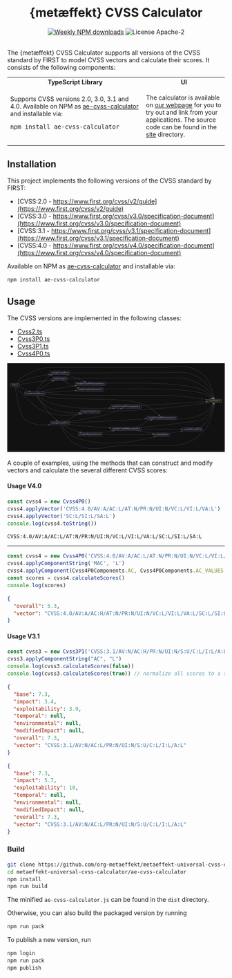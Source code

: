 <div align="center">
	<h1>{metæffekt} CVSS Calculator</h1>
    <a href="https://www.npmjs.com/package/ae-cvss-calculator"><img src="https://img.shields.io/npm/dm/ae-cvss-calculator?style=for-the-badge&label=npm%20downloads" alt="Weekly NPM downloads"></a>
	<img src="https://img.shields.io/github/license/org-metaeffekt/metaeffekt-universal-cvss-calculator?style=for-the-badge" alt="License Apache-2">
</div>

<br>

The {metæffekt} CVSS Calculator supports all versions of the CVSS standard by FIRST to model CVSS vectors and calculate
their scores.
It consists of the following components:

<table>
  <tr>
    <td align="center">
      <b>TypeScript Library</b>
    </td>
    <td align="center">
      <b>UI</b>
    </td>
  </tr>
  <tr>
    <td>
      Supports CVSS versions 2.0, 3.0, 3.1 and 4.0.
      Available on NPM as <a target="_blank" href="https://www.npmjs.com/package/ae-cvss-calculator">ae-cvss-calculator</a> and installable via:
      <pre>npm install ae-cvss-calculator</pre>
    </td>
    <td>
      <p>
        The calculator is available on <a target="_blank" href="https://www.metaeffekt.com/security/cvss/calculator/index.html?vector=%5B%5B%22CVSS%3A4.0%22%2Ctrue%2C%22CVSS%3A4.0%2FAV%3AP%2FAC%3AL%2FAT%3AN%2FPR%3AN%2FUI%3AN%2FVC%3AH%2FVI%3AL%2FVA%3AL%2FSC%3AH%2FSI%3AH%2FSA%3AH%22%2C%22CVSS%3A4.0%22%5D%2C%5B%223.1+2020-5934+%28nist.gov%29%22%2Ctrue%2C%22CVSS%3A3.1%2FAV%3AN%2FAC%3AL%2FPR%3AL%2FUI%3AN%2FS%3AC%2FC%3AH%2FI%3AL%2FA%3AH%2FE%3AF%2FRL%3AU%2FRC%3AR%22%2C%22CVSS%3A3.1%22%5D%2C%5B%222.0+2020-5934+%28nist.gov%29%22%2Ctrue%2C%22AV%3AL%2FAC%3AH%2FAu%3AS%2FC%3AC%2FI%3AP%2FA%3AN%2FE%3AU%2FRL%3AU%2FRC%3AC%2FCDP%3ALM%2FTD%3AM%2FCR%3AH%2FIR%3AH%2FAR%3AH%22%2C%22CVSS%3A2.0%22%5D%5D&open=temporal&selected=3.1+2020-5934+%28nist.gov%29">our webpage</a> for you to try out and link from your applications.
        The source code can be found in the <a href="https://github.com/org-metaeffekt/metaeffekt-universal-cvss-calculator/tree/master/site">site</a> directory.
      </p>
    </td>
  </tr>
</table>

## Installation

This project implements the following versions of the CVSS standard by FIRST:

- [CVSS:2.0 - https://www.first.org/cvss/v2/guide](https://www.first.org/cvss/v2/guide)
- [CVSS:3.0 - https://www.first.org/cvss/v3.0/specification-document](https://www.first.org/cvss/v3.0/specification-document)
- [CVSS:3.1 - https://www.first.org/cvss/v3.1/specification-document](https://www.first.org/cvss/v3.1/specification-document)
- [CVSS:4.0 - https://www.first.org/cvss/v4.0/specification-document](https://www.first.org/cvss/v4.0/specification-document)

Available on NPM as [ae-cvss-calculator](https://www.npmjs.com/package/ae-cvss-calculator) and installable via:

```bash
npm install ae-cvss-calculator
```

## Usage

The CVSS versions are implemented in the following classes:

- [Cvss2.ts](https://github.com/org-metaeffekt/metaeffekt-universal-cvss-calculator/blob/master/ae-cvss-calculator/src/cvss2/Cvss2.ts)
- [Cvss3P0.ts](https://github.com/org-metaeffekt/metaeffekt-universal-cvss-calculator/blob/master/ae-cvss-calculator/src/cvss3p0/Cvss3P0.ts)
- [Cvss3P1.ts](https://github.com/org-metaeffekt/metaeffekt-universal-cvss-calculator/blob/master/ae-cvss-calculator/src/cvss3p1/Cvss3P1.ts)
- [Cvss4P0.ts](https://github.com/org-metaeffekt/metaeffekt-universal-cvss-calculator/blob/master/ae-cvss-calculator/src/cvss4p0/Cvss4P0.ts)

![](dependency-graph.png)

A couple of examples, using the methods that can construct and modify vectors and calculate the several
different CVSS scores:

#### Usage V4.0

```ts
const cvss4 = new Cvss4P0()
cvss4.applyVector('CVSS:4.0/AV:A/AC:L/AT:N/PR:N/UI:N/VC:L/VI:L/VA:L')
cvss4.applyVector('SC:L/SI:L/SA:L')
console.log(cvss4.toString())
```

```
CVSS:4.0/AV:A/AC:L/AT:N/PR:N/UI:N/VC:L/VI:L/VA:L/SC:L/SI:L/SA:L
```

---

```ts
const cvss4 = new Cvss4P0('CVSS:4.0/AV:A/AC:L/AT:N/PR:N/UI:N/VC:L/VI:L/VA:L/SC:L/SI:L/SA:L')
cvss4.applyComponentString('MAC', 'L')
cvss4.applyComponent(Cvss4P0Components.AC, Cvss4P0Components.AC_VALUES.H) // alternatively via types
const scores = cvss4.calculateScores()
console.log(scores)
```

```json
{
  "overall": 5.3,
  "vector": "CVSS:4.0/AV:A/AC:H/AT:N/PR:N/UI:N/VC:L/VI:L/VA:L/SC:L/SI:L/SA:L/MAV:X/MAC:L/MAT:X/MPR:X/MUI:X/MVC:X/MVI:X/MVA:X/MSC:X/MSI:X/MSA:X"
}
```

#### Usage V3.1

```ts
const cvss3 = new Cvss3P1('CVSS:3.1/AV:N/AC:H/PR:N/UI:N/S:U/C:L/I:L/A:L')
cvss3.applyComponentString("AC", "L")
console.log(cvss3.calculateScores(false))
console.log(cvss3.calculateScores(true)) // normalize all scores to a scale 0-10 (CVSS:3.1 Exploitability, Impact)
```

```json
{
  "base": 7.3,
  "impact": 3.4,
  "exploitability": 3.9,
  "temporal": null,
  "environmental": null,
  "modifiedImpact": null,
  "overall": 7.3,
  "vector": "CVSS:3.1/AV:N/AC:L/PR:N/UI:N/S:U/C:L/I:L/A:L"
}
```

```json
{
  "base": 7.3,
  "impact": 5.7,
  "exploitability": 10,
  "temporal": null,
  "environmental": null,
  "modifiedImpact": null,
  "overall": 7.3,
  "vector": "CVSS:3.1/AV:N/AC:L/PR:N/UI:N/S:U/C:L/I:L/A:L"
}
```

### Build

```bash
git clone https://github.com/org-metaeffekt/metaeffekt-universal-cvss-calculator
cd metaeffekt-universal-cvss-calculator/ae-cvss-calculator
npm install
npm run build
```

The minified `ae-cvss-calculator.js` can be found in the `dist` directory.

Otherwise, you can also build the packaged version by running

```bash
npm run pack
```

To publish a new version, run

```bash
npm login
npm run pack
npm publish
```